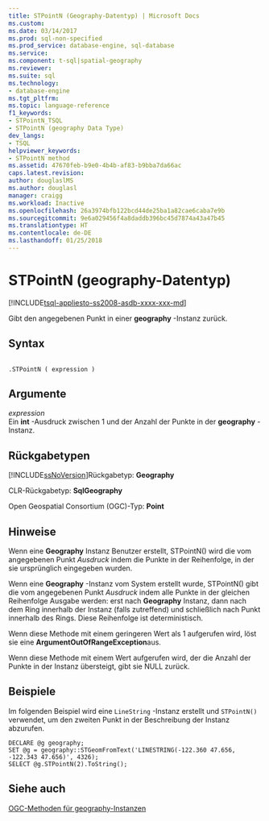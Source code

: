 ```yaml
---
title: STPointN (Geography-Datentyp) | Microsoft Docs
ms.custom: 
ms.date: 03/14/2017
ms.prod: sql-non-specified
ms.prod_service: database-engine, sql-database
ms.service: 
ms.component: t-sql|spatial-geography
ms.reviewer: 
ms.suite: sql
ms.technology:
- database-engine
ms.tgt_pltfrm: 
ms.topic: language-reference
f1_keywords:
- STPointN_TSQL
- STPointN (geography Data Type)
dev_langs:
- TSQL
helpviewer_keywords:
- STPointN method
ms.assetid: 47670feb-b9e0-4b4b-af83-b9bba7da66ac
caps.latest.revision: 
author: douglaslMS
ms.author: douglasl
manager: craigg
ms.workload: Inactive
ms.openlocfilehash: 26a3974bfb122bcd44de25ba1a82cae6caba7e9b
ms.sourcegitcommit: 9e6a029456f4a8daddb396bc45d7874a43a47b45
ms.translationtype: HT
ms.contentlocale: de-DE
ms.lasthandoff: 01/25/2018
---
```

# <a name="stpointn-geography-data-type"></a>STPointN (geography-Datentyp)
[!INCLUDE[tsql-appliesto-ss2008-asdb-xxxx-xxx-md](../../includes/tsql-appliesto-ss2008-asdb-xxxx-xxx-md.md)]

  Gibt den angegebenen Punkt in einer **geography** -Instanz zurück.  
  
## <a name="syntax"></a>Syntax  
  
```  
  
.STPointN ( expression )  
```  
  
## <a name="arguments"></a>Argumente  
 *expression*  
 Ein **int** -Ausdruck zwischen 1 und der Anzahl der Punkte in der **geography** -Instanz.  
  
## <a name="return-types"></a>Rückgabetypen  
 [!INCLUDE[ssNoVersion](../../includes/ssnoversion-md.md)]Rückgabetyp: **Geography**  
  
 CLR-Rückgabetyp: **SqlGeography**  
  
 Open Geospatial Consortium (OGC)-Typ: **Point**  
  
## <a name="remarks"></a>Hinweise  
 Wenn eine **Geography** Instanz Benutzer erstellt, STPointN() wird die vom angegebenen Punkt *Ausdruck* indem die Punkte in der Reihenfolge, in der sie ursprünglich eingegeben wurden.  
  
 Wenn eine **Geography** -Instanz vom System erstellt wurde, STPointN() gibt die vom angegebenen Punkt *Ausdruck* indem alle Punkte in der gleichen Reihenfolge Ausgabe werden: erst nach  **Geography** Instanz, dann nach dem Ring innerhalb der Instanz (falls zutreffend) und schließlich nach Punkt innerhalb des Rings. Diese Reihenfolge ist deterministisch.  
  
 Wenn diese Methode mit einem geringeren Wert als 1 aufgerufen wird, löst sie eine **ArgumentOutOfRangeException**aus.  
  
 Wenn diese Methode mit einem Wert aufgerufen wird, der die Anzahl der Punkte in der Instanz übersteigt, gibt sie NULL zurück.  
  
## <a name="examples"></a>Beispiele  
 Im folgenden Beispiel wird eine `LineString` -Instanz erstellt und `STPointN()` verwendet, um den zweiten Punkt in der Beschreibung der Instanz abzurufen.  
  
```  
DECLARE @g geography;  
SET @g = geography::STGeomFromText('LINESTRING(-122.360 47.656, -122.343 47.656)', 4326);  
SELECT @g.STPointN(2).ToString();  
```  
  
## <a name="see-also"></a>Siehe auch  
 [OGC-Methoden für geography-Instanzen](../../t-sql/spatial-geography/ogc-methods-on-geography-instances.md)  
  
  
